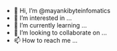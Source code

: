 - 👋 Hi, I’m @mayankibyteinfomatics
- 👀 I’m interested in ...
- 🌱 I’m currently learning ...
- 💞️ I’m looking to collaborate on ...
- 📫 How to reach me ...

<!---
mayankibyteinfomatics/mayankibyteinfomatics is a ✨ special ✨ repository because its `README.md` (this file) appears on your GitHub profile.
You can click the Preview link to take a look at your changes.
--->
